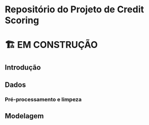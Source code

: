 <!--- https://www.markdownguide.org/basic-syntax/
-->

# Repositório do Projeto de Credit Scoring

# :building_construction: **EM CONSTRUÇÃO**

## Introdução

## Dados
<!---
    Indicar quais são as bases presentes no projetos e qual é fonte dos dados (Kaggle??)
-->

### Pré-processamento e limpeza
<!---
    Explicar as reduções feitas na base
    Dizer como a variável alvo foi construída
-->

## Modelagem
<!---
    Explicar o tipo de modelo utilizado
-->

## 